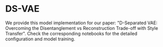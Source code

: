 # DS-VAE

We provide this model implementation for our paper: "D-Separated VAE: Overcoming the Disentanglement vs Reconstruction Trade-off with Style Transfer". Check the corresponding notebooks for the detailed configuration and model training.
